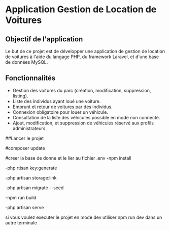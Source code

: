 # Application Gestion de Location de Voitures

## Objectif de l'application

Le but de ce projet est de développer une application de gestion de location de voitures à l'aide du langage PHP, du framework Laravel, et d'une base de données MySQL.

## Fonctionnalités

- Gestion des voitures du parc (création, modification, suppression, listing).
- Liste des individus ayant loué une voiture.
- Emprunt et retour de voitures par des individus.
- Connexion obligatoire pour louer un véhicule.
- Consultation de la liste des véhicules possible en mode non connecté.
- Ajout, modification, et suppression de véhicules réservé aux profils administrateurs.

##Lancer le projet

#composer update

#creer la base de donne et le lier au fichier .env
-npm install

-php rtisan key:generate

-php artisan storage:link

-php artisan migrate --seed

-npm run build 

-php artisan serve

si vous voulez executer le projet en mode dev utiliser npm run dev dans un autre terminale


